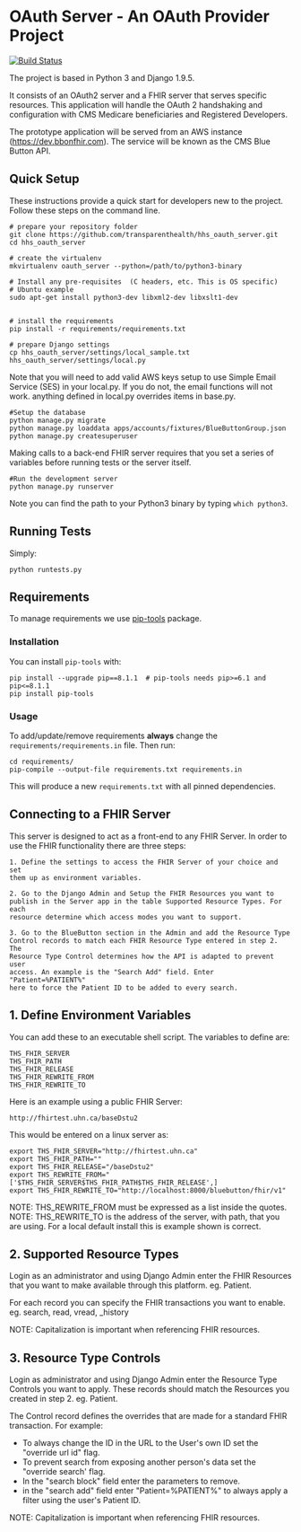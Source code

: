 OAuth Server - An OAuth Provider Project
========================================

[![Build Status](https://travis-ci.org/TransparentHealth/hhs_oauth_server.svg?branch=develop)](https://travis-ci.org/TransparentHealth/hhs_oauth_server)

The project is based in Python 3 and Django 1.9.5.

It consists of an OAuth2 server and a FHIR server that serves specific resources.
This application will handle the OAuth 2 handshaking and configuration with CMS Medicare
beneficiaries and Registered Developers.

The prototype application will be served from an AWS instance (https://dev.bbonfhir.com).
The service will be known as the CMS Blue Button API.

Quick Setup
-----------

These instructions provide a quick start for developers new to the project.
Follow these steps on the command line.

    # prepare your repository folder
    git clone https://github.com/transparenthealth/hhs_oauth_server.git
    cd hhs_oauth_server

    # create the virtualenv
    mkvirtualenv oauth_server --python=/path/to/python3-binary

    # Install any pre-requisites  (C headers, etc. This is OS specific)
    # Ubuntu example
    sudo apt-get install python3-dev libxml2-dev libxslt1-dev
    

    # install the requirements
    pip install -r requirements/requirements.txt

    # prepare Django settings
    cp hhs_oauth_server/settings/local_sample.txt hhs_oauth_server/settings/local.py
    
Note that you will need to add valid AWS keys setup to use Simple Email Service (SES) in your local.py. If you do not,
the email functions will not work.  anything defined in local.py overrides items in base.py.  


    #Setup the database
    python manage.py migrate
    python manage.py loaddata apps/accounts/fixtures/BlueButtonGroup.json
    python manage.py createsuperuser
    

Making calls to a back-end FHIR server requires that you set a series of 
variables before running tests or the server itself.


    #Run the development server
    python manage.py runserver

Note you can find the path to your Python3 binary by typing `which python3`.

Running Tests
-------------

Simply:

    python runtests.py

Requirements
------------

To manage requirements we use [pip-tools][0] package.

### Installation

You can install `pip-tools` with:

    pip install --upgrade pip==8.1.1  # pip-tools needs pip>=6.1 and pip<=8.1.1
    pip install pip-tools

### Usage

To add/update/remove requirements **always** change the `requirements/requirements.in`
file. Then run:

    cd requirements/
    pip-compile --output-file requirements.txt requirements.in

This will produce a new `requirements.txt` with all pinned dependencies.

[0]: https://github.com/nvie/pip-tools


Connecting to a FHIR Server
---------------------------

This server is designed to act as a front-end to any FHIR Server. In order
to use the FHIR functionality there are three steps:

    1. Define the settings to access the FHIR Server of your choice and set 
    them up as environment variables.
    
    2. Go to the Django Admin and Setup the FHIR Resources you want to 
    publish in the Server app in the table Supported Resource Types. For each
    resource determine which access modes you want to support.
    
    3. Go to the BlueButton section in the Admin and add the Resource Type 
    Control records to match each FHIR Resource Type entered in step 2. The
    Resource Type Control determines how the API is adapted to prevent user
    access. An example is the "Search Add" field. Enter "Patient=%PATIENT%" 
    here to force the Patient ID to be added to every search.
    
  
## 1. Define Environment Variables

You can add these to an executable shell script. The variables to define
are:

    THS_FHIR_SERVER
    THS_FHIR_PATH
    THS_FHIR_RELEASE
    THS_FHIR_REWRITE_FROM
    THS_FHIR_REWRITE_TO
    
Here is an example using a public FHIR Server:

    http://fhirtest.uhn.ca/baseDstu2
    
This would be entered on a linux server as:
    
    export THS_FHIR_SERVER="http://fhirtest.uhn.ca"
    export THS_FHIR_PATH=""
    export THS_FHIR_RELEASE="/baseDstu2"
    export THS_REWRITE_FROM="['$THS_FHIR_SERVER$THS_FHIR_PATH$THS_FHIR_RELEASE',]
    export THS_FHIR_REWRITE_TO="http://localhost:8000/bluebutton/fhir/v1"
     
NOTE: THS_REWRITE_FROM must be expressed as a list inside the quotes. 
NOTE: THS_REWRITE_TO is the address of the server, with path, that you are 
using. For a local default install this is example shown is correct.

## 2. Supported Resource Types

Login as an administrator and using Django Admin enter the FHIR Resources that
you want to make available through this platform. eg. Patient.

For each record you can specify the FHIR transactions you want to enable. 
eg. search, read, vread, _history

NOTE: Capitalization is important when referencing FHIR resources.

## 3. Resource Type Controls

Login as administrator and using Django Admin enter the Resource Type Controls
you want to apply. These records should match the Resources you created in 
step 2. eg. Patient.

The Control record defines the overrides that are made for a standard FHIR 
transaction. For example: 
- To always change the ID in the URL to the User's own ID set the 
  "override url id" flag.
- To prevent search from exposing another person's data set the "override
  search' flag.
- In the "search block" field enter the parameters to remove.
- in the "search add" field enter "Patient=%PATIENT%" to always apply
  a filter using the user's Patient ID.

NOTE: Capitalization is important when referencing FHIR resources.
